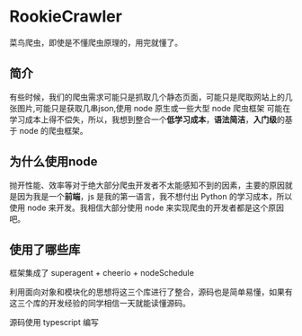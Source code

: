 # RookieCrawler

菜鸟爬虫，即使是不懂爬虫原理的，用完就懂了。

## 简介

有些时候，我们的爬虫需求可能只是抓取几个静态页面，可能只是爬取网站上的几张图片,可能只是获取几串json,使用 node 原生或一些大型 node 爬虫框架 可能在学习成本上得不偿失，所以，我想到整合一个**低学习成本**，**语法简洁**，**入门级**的基于 node 的爬虫框架。

## 为什么使用node

抛开性能、效率等对于绝大部分爬虫开发者不太能感知不到的因素，主要的原因就是因为我是一个**前端**，js 是我的第一语言，我不想付出 Python 的学习成本，所以使用 node 来开发。我相信大部分使用 node 来实现爬虫的开发者都是这个原因吧。

## 使用了哪些库

框架集成了 superagent + cheerio + nodeSchedule 

利用面向对象和模块化的思想将这三个库进行了整合，源码也是简单易懂，如果有这三个库的开发经验的同学相信一天就能读懂源码。

源码使用 typescript 编写
